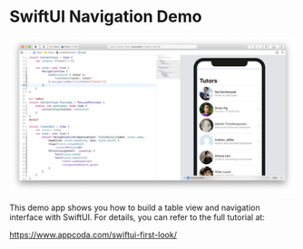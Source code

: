 # SwiftUI Navigation Demo

![](swiftui-navigation-link.png)

This demo app shows you how to build a table view and navigation interface with SwiftUI. For details, you can refer to the full tutorial at:

https://www.appcoda.com/swiftui-first-look/
